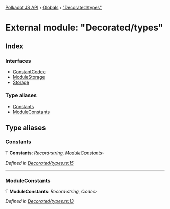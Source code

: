 [Polkadot JS API](../README.md) › [Globals](../globals.md) › ["Decorated/types"](_decorated_types_.md)

# External module: "Decorated/types"

## Index

### Interfaces

* [ConstantCodec](../interfaces/_decorated_types_.constantcodec.md)
* [ModuleStorage](../interfaces/_decorated_types_.modulestorage.md)
* [Storage](../interfaces/_decorated_types_.storage.md)

### Type aliases

* [Constants](_decorated_types_.md#constants)
* [ModuleConstants](_decorated_types_.md#moduleconstants)

## Type aliases

###  Constants

Ƭ **Constants**: *Record‹string, [ModuleConstants](_decorated_types_.md#moduleconstants)›*

*Defined in [Decorated/types.ts:15](https://github.com/polkadot-js/api/blob/16e0ea9315/packages/metadata/src/Decorated/types.ts#L15)*

___

###  ModuleConstants

Ƭ **ModuleConstants**: *Record‹string, Codec›*

*Defined in [Decorated/types.ts:13](https://github.com/polkadot-js/api/blob/16e0ea9315/packages/metadata/src/Decorated/types.ts#L13)*
